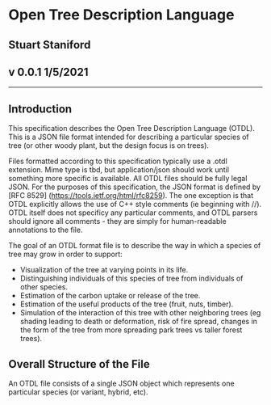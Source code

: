 # Open Tree Description Language

## Stuart Staniford

## v 0.0.1 1/5/2021

***

## Introduction

This specification describes the Open Tree Description Language (OTDL).  This is a JSON file format intended for describing a particular species of tree (or other woody plant, but the design focus is
on trees).  

Files formatted according to this specification typically use a .otdl extension.  Mime type is tbd, but
application/json should work until something more specific is available.  All OTDL files should be fully legal JSON.  For the purposes of this specification, the JSON format is defined by [RFC 8529] (https://tools.ietf.org/html/rfc8259).  The one exception is that OTDL explicitly allows the use of C++
style comments (ie beginning with //).  OTDL itself does not specificy any particular comments, and
OTDL parsers should ignore all comments - they are simply for human-readable annotations to the 
file.

The goal of an OTDL format file is to describe the way in which a species of tree may grow in order to support:
  * Visualization of the tree at varying points in its life.
  * Distinguishing individuals of this species of tree from individuals of other species.
  * Estimation of the carbon uptake or release of the tree.
  * Estimation of the useful products of the tree (fruit, nuts, timber).
  * Simulation of the interaction of this tree with other neighboring trees (eg shading leading to death or deformation, risk of fire spread, changes in the form of the tree from more spreading park trees vs taller forest trees).
  
  ## Overall Structure of the File

  An OTDL file consists of a single JSON object which represents one particular species (or variant, hybrid, etc).  


